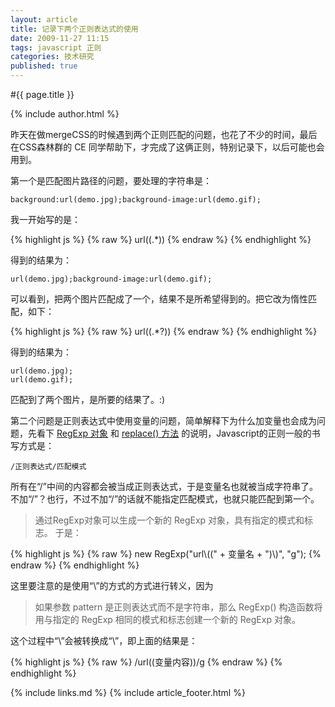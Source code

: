 ```yaml
---
layout: article
title: 记录下两个正则表达式的使用
date: 2009-11-27 11:15
tags: javascript 正则
categories: 技术研究
published: true
---
```


#{{ page.title }}

{% include author.html %}

昨天在做mergeCSS的时候遇到两个正则匹配的问题，也花了不少的时间，最后在CSS森林群的 CE 同学帮助下，才完成了这俩正则，特别记录下，以后可能也会用到。

第一个是匹配图片路径的问题，要处理的字符串是：

	background:url(demo.jpg);background-image:url(demo.gif);

我一开始写的是：

{% highlight js %}
{% raw %}
url\((.*)\)
{% endraw %}
{% endhighlight %}

得到的结果为：

	url(demo.jpg);background-image:url(demo.gif);

可以看到，把两个图片匹配成了一个，结果不是所希望得到的。把它改为惰性匹配，如下：

{% highlight js %}
{% raw %}
url\((.*?)\)
{% endraw %}
{% endhighlight %}

得到的结果为：

	url(demo.jpg);
	url(demo.gif);

匹配到了两个图片，是所要的结果了。:)

第二个问题是正则表达式中使用变量的问题，简单解释下为什么加变量也会成为问题，先看下 [RegExp 对象](http://www.w3school.com.cn/js/jsref_obj_regexp.asp) 和 [replace() 方法](http://www.w3school.com.cn/js/jsref_replace.asp) 的说明，Javascript的正则一般的书写方式是：

	/正则表达式/匹配模式

所有在“/”中间的内容都会被当成正则表达式，于是变量名也就被当成字符串了。不加“/”？也行，不过不加“/”的话就不能指定匹配模式，也就只能匹配到第一个。

>通过RegExp对象可以生成一个新的 RegExp 对象，具有指定的模式和标志。
于是：

{% highlight js %}
{% raw %}
new RegExp("url\\((" + 变量名 + ")\\)", "g");
{% endraw %}
{% endhighlight %}

这里要注意的是使用“\\”的方式的方式进行转义，因为

>如果参数 pattern 是正则表达式而不是字符串，那么 RegExp() 构造函数将用与指定的 RegExp 相同的模式和标志创建一个新的 RegExp 对象。

这个过程中“\\”会被转换成“\”，即上面的结果是：

{% highlight js %}
{% raw %}
/url\((变量内容)\)/g
{% endraw %}
{% endhighlight %}

{% include links.md %}
{% include article_footer.html %}
